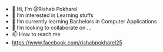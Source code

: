 - 👋 Hi, I’m @Rishab Pokharel
- 👀 I’m interested in Learning stuffs
- 🌱 I’m currently learning Bachelors in Computer Applications
- 💞️ I’m looking to collaborate on ...
- 📫 How to reach me
- https://www.facebook.com/rishabpokharel25
  

<!---
RishabXcel/RishabXcel is a ✨ special ✨ repository because its `README.md` (this file) appears on your GitHub profile.
You can click the Preview link to take a look at your changes.
--->
